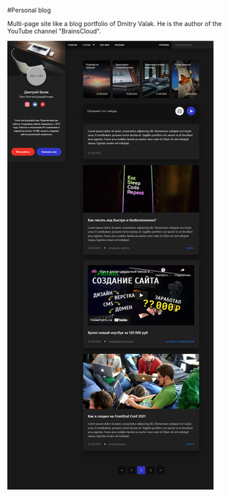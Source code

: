 #Personal blog

Multi-page site like a blog portfolio of Dmitry Valak. He is the author of the YouTube channel "BrainsCloud". 

![screnshot-personal_blog](/dist/assets/images/personal-blog.png)